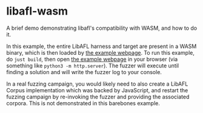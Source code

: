 # libafl-wasm

A brief demo demonstrating libafl's compatibility with WASM, and how to do it.

In this example, the entire LibAFL harness and target are present in a WASM binary, which is then loaded by [the example
webpage](pkg/index.html). To run this example, do `just build`, then open [the example webpage](pkg/index.html) in
your browser (via something like `python3 -m http.server`). The fuzzer will execute until finding a solution and will
write the fuzzer log to your console.

In a real fuzzing campaign, you would likely need to also create a LibAFL Corpus implementation which was backed by
JavaScript, and restart the fuzzing campaign by re-invoking the fuzzer and providing the associated corpora. This is
not demonstrated in this barebones example.
